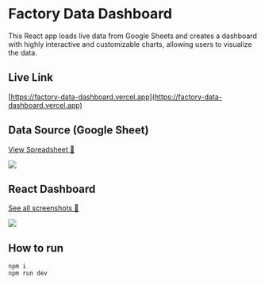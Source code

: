# Factory Data Dashboard

This React app loads live data from Google Sheets and creates a dashboard with highly interactive and customizable charts, allowing users to visualize the data.

## Live Link

[https://factory-data-dashboard.vercel.app](https://factory-data-dashboard.vercel.app)

## Data Source (Google Sheet)

[View Spreadsheet 🔗](https://docs.google.com/spreadsheets/d/12-1mJeT1DvzHGiYzk8jy4djI5ZfuSgh1wxl4SmJO11w/)

<kbd>
  <img src="https://github.com/tawn33y/factory-data-dashboard/assets/21337194/1823a43d-0353-42a5-abc3-aa19b38c69de" />
</kbd>

## React Dashboard

[See all screenshots 🔗](https://github.com/tawn33y/factory-data-dashboard/issues/16)

<kbd>
  <img src="https://github.com/tawn33y/vara-factory-data-dashboard/assets/21337194/e20eba3f-574e-417c-8f26-3e2b2e64f969" />
</kbd>

## How to run

```
npm i
npm run dev
```
